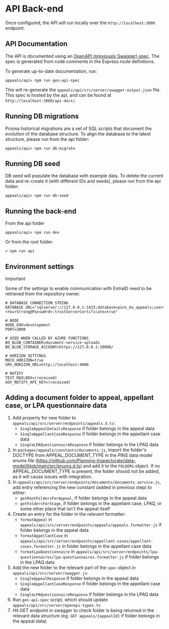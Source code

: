 # API Back-end

Once configured, the API will run locally over the `http://localhost:3000` endpoint.

## API Documentation

The API is documented using an [OpenAPI (previously Swagger) spec](https://swagger.io/specification/v2/). The spec is generated from code comments in the Express route definitions.

To generate up-to-date documentation, run:

```shell
appeals/api> npm run gen-api-spec
```

This will re-generate the `appeals/api/src/server/swagger-output.json` file. This spec is hosted by the api, and can be found at `http://localhost:3000/api-docs/`.

## Running DB migrations

Prisma historical migrations are a set of SQL scripts that document the evolution of the database structure. To align the database to the latest structure, please run from the api folder:

```shell
appeals/api> npm run db:migrate
```

## Running DB seed

DB seed will populate the database with example data. To delete the current data and re-create it (with different IDs and seeds), please run from the api folder:

```shell
appeals/api> npm run db:seed
```

## Running the back-end

From the api folder

```shell
appeals/api> npm run dev
```

Or from the root folder:

```shell
> npm run api
```

## Environment settings

> [!IMPORTANT]
> Some of the settings to enable communication with EntraID need to be retrieved from the repository owner.

```shell
# DATABASE CONNECTION STRING
DATABASE_URL="sqlserver://127.0.0.1:1433;database=pins_bo_appeals;user=sa;password=<YourStrong@Passw0rd>;trustServerCertificate=true"

# NODE
NODE_ENV=development
PORT=3000

# USED WHEN CALLED BY AZURE FUNCTIONS
BO_BLOB_CONTAINER=document-service-uploads
BO_BLOB_STORAGE_ACCOUNT=https://127.0.0.1:10000/

# HORIZON SETTINGS
MOCK_HORIZON=true
SRV_HORIZON_URL=http://localhost:4000

# NOTIFY
TEST_MAILBOX=(received)
GOV_NOTIFY_API_KEY=(received)
```

## Adding a document folder to appeal, appellant case, or LPA questionnaire data

1. Add property for new folder to `appeals/api/src/server/endpoints/appeals.d.ts`:
   - `SingleAppealDetailsResponse` if folder belongs in the appeal data
   - `SingleAppellantCaseResponse` if folder belongs in the appellant case data
   - `SingleLPAQuestionnaireResponse` if folder belongs in the LPAQ data
2. In `packages/appeals/constants/documents.js`, import the folder's DOCTYPE from APPEAL_DOCUMENT_TYPE in the PINS data model enums file (https://github.com/Planning-Inspectorate/data-model/blob/main/src/enums.d.ts) and add it to the `FOLDERS` object. If no APPEAL_DOCUMENT_TYPE is present, the folder should not be added, as it will cause issues with integration.
3. In `appeals/api/src/server/endpoints/documents/documents.service.js`, add entry referencing the new constant (added in previous step) to either:
   - `getRootFoldersForAppeal`, if folder belongs in the appeal data
   - `getFoldersForStage`, if folder belongs in the appellant case, LPAQ, or some other place that isn't the appeal itself
4. Create an entry for the folder in the relevant formatter:
   - `formatAppeal` in `appeals/api/src/server/endpoints/appeals/appeals.formatter.js` if folder belongs in the appeal data
   - `formatAppellantCase` in `appeals/api/src/server/endpoints/appellant-cases/appellant-cases.formatter.js` in folder belongs in the appellant case data
   - `formatLpaQuestionnaire` in `appeals/api/src/server/endpoints/lpa-questionnaires/lpa-questionnaires.formatter.js` if folder belongs in the LPAQ data
5. Add the new folder to the relevant part of the `spec` object in `appeals/api/src/server/swagger.js`:
   - `SingleAppealResponse` if folder belongs in the appeal data
   - `SingleAppellantCaseResponse` if folder belongs in the appellant case data
   - `SingleLPAQuestionnaireResponse` if folder belongs in the LPAQ data
6. Run `gen-api-spec` script, which should update `appeals/api/src/server/openapi-types.ts`
7. Hit GET endpoint in swagger to check folder is being returned in the relevant data structure (eg. `GET appeals/{appealId}` if folder belongs in the appeal data)
